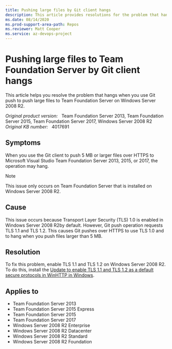 ```yaml
---
title: Pushing large files by Git client hangs
description: This article provides resolutions for the problem that hangs when you use Git push to push large files to Team Foundation Server on Windows Server 2008 R2.
ms.date: 08/14/2020
ms.prod-support-area-path: Repos
ms.reviewer: Matt Cooper
ms.service: az-devops-project
---
```

# Pushing large files to Team Foundation Server by Git client hangs

This article helps you resolve the problem that hangs when you use Git push to push large files to Team Foundation Server on Windows Server 2008 R2.

_Original product version:_ &nbsp; Team Foundation Server 2013, Team Foundation Server 2015, Team Foundation Server 2017, Windows Server 2008 R2  
_Original KB number:_ &nbsp; 4017691

## Symptoms

When you use the Git client to push 5 MB or larger files over HTTPS to Microsoft Visual Studio Team Foundation Server 2013, 2015, or 2017, the operation may hang.

> [!NOTE]
> This issue only occurs on Team Foundation Server that is installed on Windows Server 2008 R2.

## Cause

This issue occurs because Transport Layer Security (TLS) 1.0 is enabled in Windows Server 2008 R2by default. However, Git push operation requests TLS 1.1 and TLS 1.2. This causes Git pushes over HTTPS to use TLS 1.0 and to hang when you push files larger than 5 MB.

## Resolution

To fix this problem, enable TLS 1.1 and TLS 1.2 on Windows Server 2008 R2. To do this, install the [Update to enable TLS 1.1 and TLS 1.2 as a default secure protocols in WinHTTP in Windows](https://support.microsoft.com/help/3140245/update-to-enable-tls-1.1-and-tls-1.2-as-a-default-secure-protocols-in-winhttp-in-windows).

## Applies to

- Team Foundation Server 2013
- Team Foundation Server 2015 Express
- Team Foundation Server 2015
- Team Foundation Server 2017
- Windows Server 2008 R2 Enterprise
- Windows Server 2008 R2 Datacenter
- Windows Server 2008 R2 Standard
- Windows Server 2008 R2 Foundation

